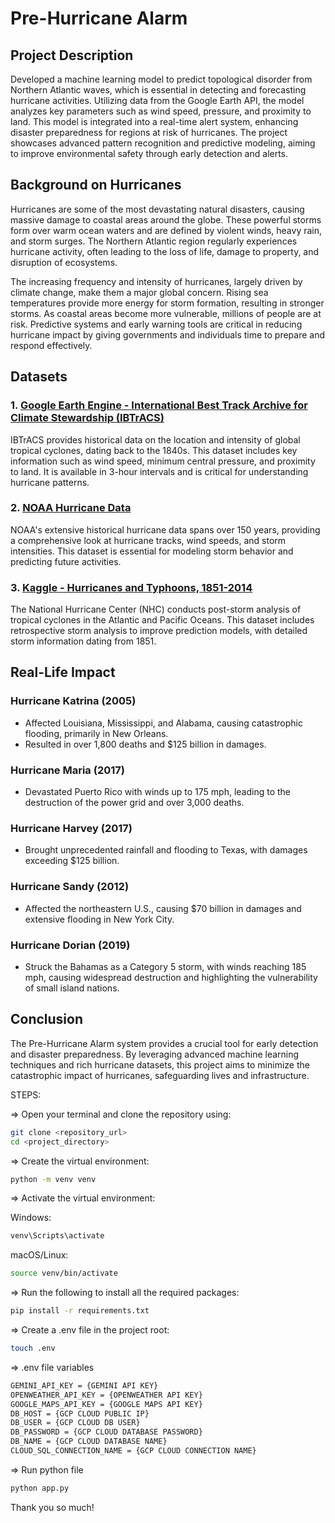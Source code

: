# Pre-Hurricane Alarm

## Project Description
Developed a machine learning model to predict topological disorder from Northern Atlantic waves, which is essential in detecting and forecasting hurricane activities. Utilizing data from the Google Earth API, the model analyzes key parameters such as wind speed, pressure, and proximity to land. This model is integrated into a real-time alert system, enhancing disaster preparedness for regions at risk of hurricanes. The project showcases advanced pattern recognition and predictive modeling, aiming to improve environmental safety through early detection and alerts.

## Background on Hurricanes
Hurricanes are some of the most devastating natural disasters, causing massive damage to coastal areas around the globe. These powerful storms form over warm ocean waters and are defined by violent winds, heavy rain, and storm surges. The Northern Atlantic region regularly experiences hurricane activity, often leading to the loss of life, damage to property, and disruption of ecosystems.

The increasing frequency and intensity of hurricanes, largely driven by climate change, make them a major global concern. Rising sea temperatures provide more energy for storm formation, resulting in stronger storms. As coastal areas become more vulnerable, millions of people are at risk. Predictive systems and early warning tools are critical in reducing hurricane impact by giving governments and individuals time to prepare and respond effectively.

## Datasets

### 1. [Google Earth Engine - International Best Track Archive for Climate Stewardship (IBTrACS)](https://www.ncei.noaa.gov/products/international-best-track-archive)
IBTrACS provides historical data on the location and intensity of global tropical cyclones, dating back to the 1840s. This dataset includes key information such as wind speed, minimum central pressure, and proximity to land. It is available in 3-hour intervals and is critical for understanding hurricane patterns.

### 2. [NOAA Hurricane Data](https://coast.noaa.gov/hurricanes/)
NOAA's extensive historical hurricane data spans over 150 years, providing a comprehensive look at hurricane tracks, wind speeds, and storm intensities. This dataset is essential for modeling storm behavior and predicting future activities.

### 3. [Kaggle - Hurricanes and Typhoons, 1851-2014](https://www.kaggle.com/datasets/noaa/hurricanes-and-typhoons)
The National Hurricane Center (NHC) conducts post-storm analysis of tropical cyclones in the Atlantic and Pacific Oceans. This dataset includes retrospective storm analysis to improve prediction models, with detailed storm information dating from 1851.

## Real-Life Impact

### Hurricane Katrina (2005)
- Affected Louisiana, Mississippi, and Alabama, causing catastrophic flooding, primarily in New Orleans.
- Resulted in over 1,800 deaths and $125 billion in damages.
  
### Hurricane Maria (2017)
- Devastated Puerto Rico with winds up to 175 mph, leading to the destruction of the power grid and over 3,000 deaths.
  
### Hurricane Harvey (2017)
- Brought unprecedented rainfall and flooding to Texas, with damages exceeding $125 billion.

### Hurricane Sandy (2012)
- Affected the northeastern U.S., causing $70 billion in damages and extensive flooding in New York City.

### Hurricane Dorian (2019)
- Struck the Bahamas as a Category 5 storm, with winds reaching 185 mph, causing widespread destruction and highlighting the vulnerability of small island nations.

## Conclusion
The Pre-Hurricane Alarm system provides a crucial tool for early detection and disaster preparedness. By leveraging advanced machine learning techniques and rich hurricane datasets, this project aims to minimize the catastrophic impact of hurricanes, safeguarding lives and infrastructure.


STEPS: 

=> Open your terminal and clone the repository using:
```bash
git clone <repository_url>
cd <project_directory>
```

=> Create the virtual environment:
```bash
python -m venv venv
```

=> Activate the virtual environment:

Windows:
```bash
venv\Scripts\activate
```

macOS/Linux:
```bash
source venv/bin/activate
```

=> Run the following to install all the required packages:

```bash
pip install -r requirements.txt
```

=> Create a .env file in the project root:

```bash
touch .env
```
=> .env file variables
```bash
GEMINI_API_KEY = {GEMINI API KEY}
OPENWEATHER_API_KEY = {OPENWEATHER API KEY}
GOOGLE_MAPS_API_KEY = {GOOGLE MAPS API KEY}
DB_HOST = {GCP CLOUD PUBLIC IP}
DB_USER = {GCP CLOUD DB USER}
DB_PASSWORD = {GCP CLOUD DATABASE PASSWORD}
DB_NAME = {GCP CLOUD DATABASE NAME}
CLOUD_SQL_CONNECTION_NAME = {GCP CLOUD CONNECTION NAME}
```

=> Run python file

```bash
python app.py
```

Thank you so much! 

